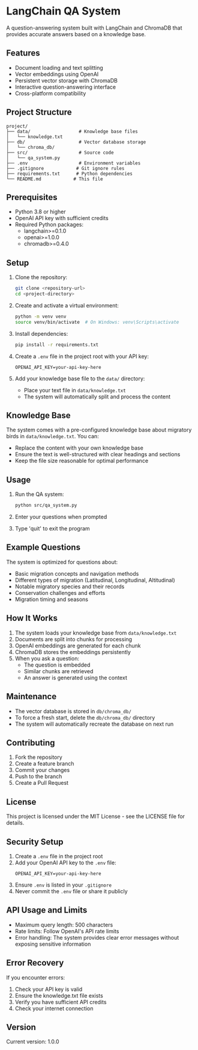 # LangChain QA System

A question-answering system built with LangChain and ChromaDB that provides accurate answers based on a knowledge base.

## Features

- Document loading and text splitting
- Vector embeddings using OpenAI
- Persistent vector storage with ChromaDB
- Interactive question-answering interface
- Cross-platform compatibility

## Project Structure

```
project/
├── data/                  # Knowledge base files
│   └── knowledge.txt
├── db/                    # Vector database storage
│   └── chroma_db/
├── src/                   # Source code
│   └── qa_system.py
├── .env                   # Environment variables
├── .gitignore            # Git ignore rules
├── requirements.txt      # Python dependencies
└── README.md            # This file
```

## Prerequisites

- Python 3.8 or higher
- OpenAI API key with sufficient credits
- Required Python packages:
  - langchain>=0.1.0
  - openai>=1.0.0
  - chromadb>=0.4.0

## Setup

1. Clone the repository:
   ```bash
   git clone <repository-url>
   cd <project-directory>
   ```

2. Create and activate a virtual environment:
   ```bash
   python -m venv venv
   source venv/bin/activate  # On Windows: venv\Scripts\activate
   ```

3. Install dependencies:
   ```bash
   pip install -r requirements.txt
   ```

4. Create a `.env` file in the project root with your API key:
   ```
   OPENAI_API_KEY=your-api-key-here
   ```

5. Add your knowledge base file to the `data/` directory:
   - Place your text file in `data/knowledge.txt`
   - The system will automatically split and process the content

## Knowledge Base

The system comes with a pre-configured knowledge base about migratory birds in `data/knowledge.txt`. You can:
- Replace the content with your own knowledge base
- Ensure the text is well-structured with clear headings and sections
- Keep the file size reasonable for optimal performance

## Usage

1. Run the QA system:
   ```bash
   python src/qa_system.py
   ```

2. Enter your questions when prompted
3. Type 'quit' to exit the program

## Example Questions

The system is optimized for questions about:
- Basic migration concepts and navigation methods
- Different types of migration (Latitudinal, Longitudinal, Altitudinal)
- Notable migratory species and their records
- Conservation challenges and efforts
- Migration timing and seasons

## How It Works

1. The system loads your knowledge base from `data/knowledge.txt`
2. Documents are split into chunks for processing
3. OpenAI embeddings are generated for each chunk
4. ChromaDB stores the embeddings persistently
5. When you ask a question:
   - The question is embedded
   - Similar chunks are retrieved
   - An answer is generated using the context

## Maintenance

- The vector database is stored in `db/chroma_db/`
- To force a fresh start, delete the `db/chroma_db/` directory
- The system will automatically recreate the database on next run

## Contributing

1. Fork the repository
2. Create a feature branch
3. Commit your changes
4. Push to the branch
5. Create a Pull Request

## License

This project is licensed under the MIT License - see the LICENSE file for details.

## Security Setup

1. Create a `.env` file in the project root
2. Add your OpenAI API key to the `.env` file:
   ```
   OPENAI_API_KEY=your-api-key-here
   ```
3. Ensure `.env` is listed in your `.gitignore`
4. Never commit the `.env` file or share it publicly

## API Usage and Limits

- Maximum query length: 500 characters
- Rate limits: Follow OpenAI's API rate limits
- Error handling: The system provides clear error messages without exposing sensitive information

## Error Recovery

If you encounter errors:
1. Check your API key is valid
2. Ensure the knowledge.txt file exists
3. Verify you have sufficient API credits
4. Check your internet connection

## Version

Current version: 1.0.0 